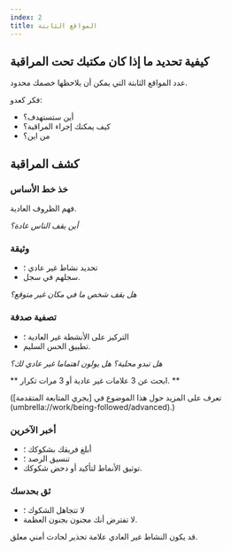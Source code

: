```yaml
---
index: 2
title: المواقع الثابتة
---
```

## كيفية تحديد ما إذا كان مكتبك تحت المراقبة

عدد المواقع الثابتة التي يمكن أن يلاحظها خصمك محدود.

فكر كعدو:

*   أين ستستهدف؟
*   كيف يمكنك إجراء المراقبة؟
*   من اين؟

## كشف المراقبة

### خذ خط الأساس

فهم الظروف العادية.

_أين يقف الناس عادة؟_

### وثيقة

*   تحديد نشاط غير عادي ؛
*   سجلهم في سجل.

_هل يقف شخص ما في مكان غير متوقع؟_

### تصفية صدفة

*   التركيز على الأنشطة غير العادية ؛
*   تطبيق الحس السليم.

_هل تبدو محلية؟ هل يولون اهتماما غير عادي لك؟_

** ابحث عن 3 علامات غير عادية أو 3 مرات تكرار. **

(تعرف على المزيد حول هذا الموضوع في [يجري المتابعة المتقدمة] (umbrella://work/being-followed/advanced).)

### أخبر الآخرين

*   أبلغ فريقك بشكوكك ؛
*   تنسيق الرصد ؛
*   توثيق الأنماط لتأكيد أو دحض شكوكك.

### ثق بحدسك

*   لا تتجاهل الشكوك ؛
*   لا تفترض أنك مجنون بجنون العظمة.

قد يكون النشاط غير العادي علامة تحذير لحادث أمني معلق.